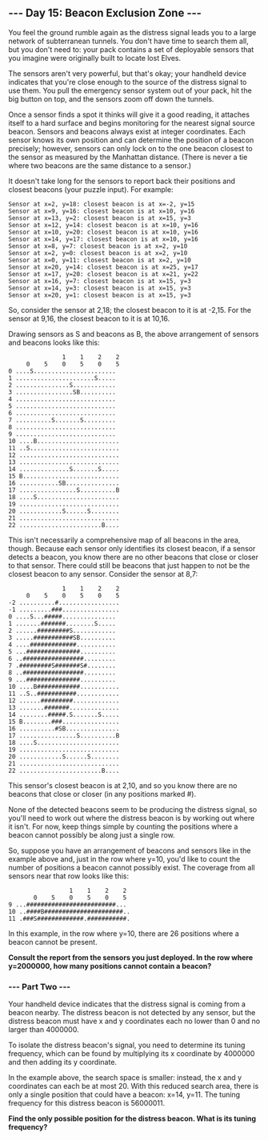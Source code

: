 ## --- Day 15: Beacon Exclusion Zone ---

You feel the ground rumble again as the distress signal leads you to a large network of subterranean tunnels.
You don't have time to search them all, but you don't need to: your pack contains a set of deployable sensors that you imagine were originally built to locate lost Elves.

The sensors aren't very powerful, but that's okay; your handheld device indicates that you're close enough to the source of the distress signal to use them.
You pull the emergency sensor system out of your pack, hit the big button on top, and the sensors zoom off down the tunnels.

Once a sensor finds a spot it thinks will give it a good reading, it attaches itself to a hard surface and begins monitoring for the nearest signal source beacon.
Sensors and beacons always exist at integer coordinates. Each sensor knows its own position and can determine the position of a beacon precisely;
however, sensors can only lock on to the one beacon closest to the sensor as measured by the Manhattan distance.
(There is never a tie where two beacons are the same distance to a sensor.)

It doesn't take long for the sensors to report back their positions and closest beacons (your puzzle input). For example:

    Sensor at x=2, y=18: closest beacon is at x=-2, y=15
    Sensor at x=9, y=16: closest beacon is at x=10, y=16
    Sensor at x=13, y=2: closest beacon is at x=15, y=3
    Sensor at x=12, y=14: closest beacon is at x=10, y=16
    Sensor at x=10, y=20: closest beacon is at x=10, y=16
    Sensor at x=14, y=17: closest beacon is at x=10, y=16
    Sensor at x=8, y=7: closest beacon is at x=2, y=10
    Sensor at x=2, y=0: closest beacon is at x=2, y=10
    Sensor at x=0, y=11: closest beacon is at x=2, y=10
    Sensor at x=20, y=14: closest beacon is at x=25, y=17
    Sensor at x=17, y=20: closest beacon is at x=21, y=22
    Sensor at x=16, y=7: closest beacon is at x=15, y=3
    Sensor at x=14, y=3: closest beacon is at x=15, y=3
    Sensor at x=20, y=1: closest beacon is at x=15, y=3

So, consider the sensor at 2,18; the closest beacon to it is at -2,15. For the sensor at 9,16, the closest beacon to it is at 10,16.

Drawing sensors as S and beacons as B, the above arrangement of sensors and beacons looks like this:

                   1    1    2    2
         0    5    0    5    0    5
    0 ....S.......................
    1 ......................S.....
    2 ...............S............
    3 ................SB..........
    4 ............................
    5 ............................
    6 ............................
    7 ..........S.......S.........
    8 ............................
    9 ............................
    10 ....B.......................
    11 ..S.........................
    12 ............................
    13 ............................
    14 ..............S.......S.....
    15 B...........................
    16 ...........SB...............
    17 ................S..........B
    18 ....S.......................
    19 ............................
    20 ............S......S........
    21 ............................
    22 .......................B....

This isn't necessarily a comprehensive map of all beacons in the area, though. Because each sensor only identifies its closest beacon,
if a sensor detects a beacon, you know there are no other beacons that close or closer to that sensor. There could still be beacons that just happen to not be the closest beacon to any sensor. Consider the sensor at 8,7:

                   1    1    2    2
         0    5    0    5    0    5
    -2 ..........#.................
    -1 .........###................
    0 ....S...#####...............
    1 .......#######........S.....
    2 ......#########S............
    3 .....###########SB..........
    4 ....#############...........
    5 ...###############..........
    6 ..#################.........
    7 .#########S#######S#........
    8 ..#################.........
    9 ...###############..........
    10 ....B############...........
    11 ..S..###########............
    12 ......#########.............
    13 .......#######..............
    14 ........#####.S.......S.....
    15 B........###................
    16 ..........#SB...............
    17 ................S..........B
    18 ....S.......................
    19 ............................
    20 ............S......S........
    21 ............................
    22 .......................B....

This sensor's closest beacon is at 2,10, and so you know there are no beacons that close or closer (in any positions marked #).

None of the detected beacons seem to be producing the distress signal, so you'll need to work out where the distress beacon is by working out where it isn't.
For now, keep things simple by counting the positions where a beacon cannot possibly be along just a single row.

So, suppose you have an arrangement of beacons and sensors like in the example above and, just in the row where y=10,
you'd like to count the number of positions a beacon cannot possibly exist. The coverage from all sensors near that row looks like this:

                     1    1    2    2
           0    5    0    5    0    5
    9 ...#########################...
    10 ..####B######################..
    11 .###S#############.###########.

In this example, in the row where y=10, there are 26 positions where a beacon cannot be present.

**Consult the report from the sensors you just deployed. In the row where y=2000000, how many positions cannot contain a beacon?**

### --- Part Two ---

Your handheld device indicates that the distress signal is coming from a beacon nearby. The distress beacon is not detected
by any sensor, but the distress beacon must have x and y coordinates each no lower than 0 and no larger than 4000000.

To isolate the distress beacon's signal, you need to determine its tuning frequency, which can be found by multiplying
its x coordinate by 4000000 and then adding its y coordinate.

In the example above, the search space is smaller: instead, the x and y coordinates can each be at most 20. With this
reduced search area, there is only a single position that could have a beacon: x=14, y=11. The tuning frequency for this distress beacon is 56000011.

**Find the only possible position for the distress beacon. What is its tuning frequency?**
